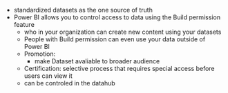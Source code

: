 - standardized datasets as the one source of truth
- Power BI allows you to control access to data using the Build permission feature
	- who in your organization can create new content using your datasets
	- People with Build permission can even use your data outside of Power BI
	- Promotion:
		- make Dataset avaliable to broader audience
	- Certification:
		  selective process that requires special access before users can view it
	- can be controled in the datahub